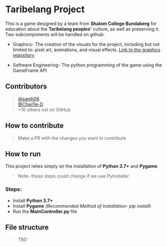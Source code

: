 # Taribelang Project
This is a game designed by a team from **Shalom College Bundaberg** for education about the **Taribelang peoples'** culture, as well as preserving it. Two subcomponents will be handled on github:

- Graphics- The creation of the visuals for the project, including but not limited to: pixel art, animations, and visual effects. [Link to the graphics repository](https://github.com/ShalomSTEM/graphics/)

- Software Engineering- The python programming of the game using the GameFrame API

## Contributors
>[@samh06](https://github.com/samh06) <br>
>[@Charl1e-D](https://github.com/charl1e-d) <br>
> +10 others not on GitHub
## How to contribute
> Make a PR with the changes you want to contribute
## How to run
This project relies simply on the installation of **Python 3.7+** and **Pygame**.
> Note- these steps could change if we use PyInstaller
### Steps:
 - Install **Python 3.7+**
 - Install **Pygame** (_Recommended Method of Installation- pip install_)
 - Run the **MainController.py** file 

## File structure
> TBD
